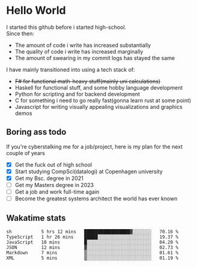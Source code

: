 # Hello World

I started this github before i started high-school.  
Since then:
- The amount of code i write has increased substantially
- The quality of code i write has increased marginally
- The amount of swearing in my commit logs has stayed the same

I have mainly transitioned into using a tech stack of:
- ~~F# for functional math-heavy stuff(mainly uni calculations)~~
- Haskell for functional stuff, and some hobby language development
- Python for scripting and for backend development
- C for something i need to go really fast(gonna learn rust at some point)
- Javascript for writing visually appealing visualizations and graphics demos

## Boring ass todo
If you're cyberstalking me for a job/project, here is my plan for the next couple of years
- [x] Get the fuck out of high school
- [x] Start studying CompSci(datalogi) at Copenhagen university
- [x] Get my Bsc. degree in 2021
- [ ] Get my Masters degree in 2023
- [ ] Get a job and work full-time again
- [ ] Become the greatest systems architect the world has ever known

## Wakatime stats
<!--START_SECTION:waka-->

```text
sh           5 hrs 12 mins   █████████████████▓░░░░░░░   70.16 %
TypeScript   1 hr 26 mins    █████░░░░░░░░░░░░░░░░░░░░   19.37 %
JavaScript   18 mins         █░░░░░░░░░░░░░░░░░░░░░░░░   04.20 %
JSON         12 mins         ▓░░░░░░░░░░░░░░░░░░░░░░░░   02.73 %
Markdown     7 mins          ▒░░░░░░░░░░░░░░░░░░░░░░░░   01.61 %
XML          5 mins          ▒░░░░░░░░░░░░░░░░░░░░░░░░   01.19 %
```

<!--END_SECTION:waka-->
